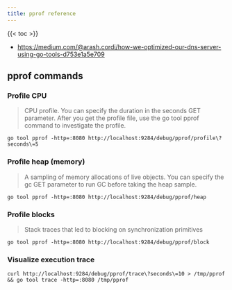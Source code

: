 ```yaml
---
title: pprof reference
---
```

{{< toc >}}

- https://medium.com/@arash.cordi/how-we-optimized-our-dns-server-using-go-tools-d753e1a5e709

## pprof commands

### Profile CPU

> CPU profile. You can specify the duration in the seconds GET parameter. After
you get the profile file, use the go tool pprof command to investigate the
profile.

```
go tool pprof -http=:8080 http://localhost:9284/debug/pprof/profile\?seconds\=5
```

### Profile heap (memory)

> A sampling of memory allocations of live objects. You can specify the gc GET
parameter to run GC before taking the heap sample.

```
go tool pprof -http=:8080 http://localhost:9284/debug/pprof/heap
```

### Profile blocks

> Stack traces that led to blocking on synchronization primitives

```
go tool pprof -http=:8080 http://localhost:9284/debug/pprof/block
```

### Visualize execution trace

```
curl http://localhost:9284/debug/pprof/trace\?seconds\=10 > /tmp/pprof && go tool trace -http=:8080 /tmp/pprof
```
